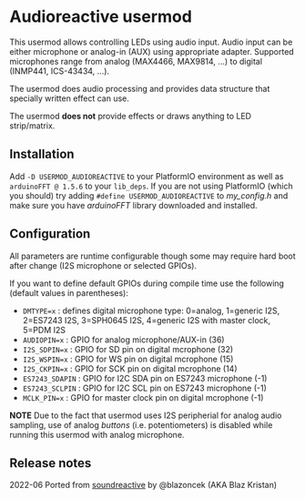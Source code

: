 # Audioreactive usermod

This usermod allows controlling LEDs using audio input. Audio input can be either microphone or analog-in (AUX) using appropriate adapter.
Supported microphones range from analog (MAX4466, MAX9814, ...) to digital (INMP441, ICS-43434, ...).

The usermod does audio processing and provides data structure that specially written effect can use.

The usermod **does not** provide effects or draws anything to LED strip/matrix.

## Installation 

Add `-D USERMOD_AUDIOREACTIVE` to your PlatformIO environment as well as `arduinoFFT @ 1.5.6` to your `lib_deps`.
If you are not using PlatformIO (which you should) try adding `#define USERMOD_AUDIOREACTIVE` to *my_config.h* and make sure you have _arduinoFFT_ library downloaded and installed.

## Configuration

All parameters are runtime configurable though some may require hard boot after change (I2S microphone or selected GPIOs).

If you want to define default GPIOs during compile time use the following (default values in parentheses):

- `DMTYPE=x` : defines digital microphone type: 0=analog, 1=generic I2S, 2=ES7243 I2S, 3=SPH0645 I2S, 4=generic I2S with master clock, 5=PDM I2S
- `AUDIOPIN=x` : GPIO for analog microphone/AUX-in (36)
- `I2S_SDPIN=x` : GPIO for SD pin on digital mcrophone (32)
- `I2S_WSPIN=x` : GPIO for WS pin on digital mcrophone (15)
- `I2S_CKPIN=x` : GPIO for SCK pin on digital mcrophone (14)
- `ES7243_SDAPIN` : GPIO for I2C SDA pin on ES7243 microphone (-1)
- `ES7243_SCLPIN` : GPIO for I2C SCL pin on ES7243 microphone (-1)
- `MCLK_PIN=x` : GPIO for master clock pin on digital mcrophone (-1)

**NOTE** Due to the fact that usermod uses I2S peripherial for analog audio sampling, use of analog *buttons* (i.e. potentiometers) is disabled while running this usermod with analog microphone.

## Release notes

2022-06 Ported from [soundreactive](https://github.com/atuline/WLED) by @blazoncek (AKA Blaz Kristan)
